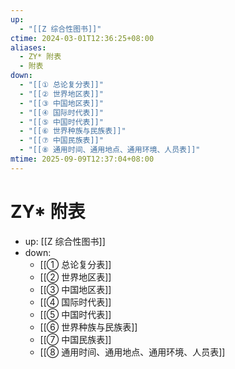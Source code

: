 ```yaml
---
up:
  - "[[Z 综合性图书]]"
ctime: 2024-03-01T12:36:25+08:00
aliases:
  - ZY* 附表
  - 附表
down:
  - "[[① 总论复分表]]"
  - "[[② 世界地区表]]"
  - "[[③ 中国地区表]]"
  - "[[④ 国际时代表]]"
  - "[[⑤ 中国时代表]]"
  - "[[⑥ 世界种族与民族表]]"
  - "[[⑦ 中国民族表]]"
  - "[[⑧ 通用时间、通用地点、通用环境、人员表]]"
mtime: 2025-09-09T12:37:04+08:00
---
```


# ZY\* 附表

- up: [[Z 综合性图书]]
- down:
	- [[① 总论复分表]]
	- [[② 世界地区表]]
	- [[③ 中国地区表]]
	- [[④ 国际时代表]]
	- [[⑤ 中国时代表]]
	- [[⑥ 世界种族与民族表]]
	- [[⑦ 中国民族表]]
	- [[⑧ 通用时间、通用地点、通用环境、人员表]]
